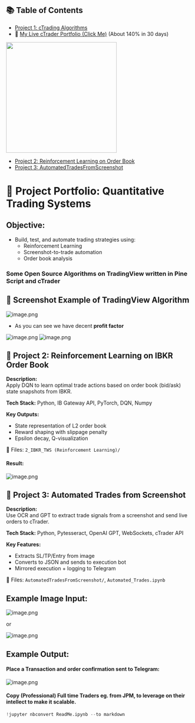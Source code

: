 ## 📚 Table of Contents

- [Project 1: cTrading Algorithms](https://github.com/malcolm1232/Algoss/tree/main/1_cTrader)
- 🔗 [My Live cTrader Portfolio (Click Me)](https://ct.spotware.com/investor/QlECLU8) (About 140% in 30 days)
  
<img src="ReadMe_files/74af8607-08ed-4418-a434-0c069ff71fa8.png" width="300"/>

- [Project 2: Reinforcement Learning on Order Book](https://github.com/malcolm1232/Algoss/tree/main/2_IBKR_TWS%20(Reinforcement%20Learning))
- [Project 3: AutomatedTradesFromScreenshot](https://github.com/malcolm1232/Algoss/tree/main/AutomatedTradesFromScreenshot)



# 📘 Project Portfolio: Quantitative Trading Systems

## Objective:
- Build, test, and automate trading strategies using:
  - Reinforcement Learning
  - Screenshot-to-trade automation
  - Order book analysis


### Some Open Source Algorithms on TradingView written in Pine Script and cTrader

## 📸 Screenshot Example of TradingView Algorithm 

![image.png](ReadMe_files/b6a65245-15d7-4984-b2bf-afa311cd2fd6.png)
- As you can see we have decent **profit factor**

![image.png](ReadMe_files/d862d432-b798-44cc-b5d1-6b8a45a2bd7b.png)
![image.png](ReadMe_files/c4f9404a-60ea-4274-b197-de7715ab52fb.png)

## 🧠 Project 2: Reinforcement Learning on IBKR Order Book

**Description:**  
Apply DQN to learn optimal trade actions based on order book (bid/ask) state snapshots from IBKR.

**Tech Stack:** Python, IB Gateway API, PyTorch, DQN, Numpy

**Key Outputs:**
- State representation of L2 order book
- Reward shaping with slippage penalty
- Epsilon decay, Q-visualization

📁 Files: `2_IBKR_TWS (Reinforcement Learning)/`

#### Result:
![image.png](ReadMe_files/5621394e-2d5b-4ae3-b44e-d6bc8d3e4b4c.png)

## 🔁 Project 3: Automated Trades from Screenshot

**Description:**  
Use OCR and GPT to extract trade signals from a screenshot and send live orders to cTrader.

**Tech Stack:** Python, Pytesseract, OpenAI GPT, WebSockets, cTrader API

**Key Features:**
- Extracts SL/TP/Entry from image
- Converts to JSON and sends to execution bot
- Mirrored execution + logging to Telegram

📁 Files: `AutomatedTradesFromScreenshot/`, `Automated_Trades.ipynb`

## Example Image Input:
![image.png](ReadMe_files/c95e401e-6e0f-4695-ac27-b6ccf11b7ca3.png)

or 

![image.png](ReadMe_files/4b4a9fa2-cd80-459c-8310-ad31bfbdae83.png)

## Example Output:
#### Place a Transaction and order confirmation sent to Telegram:
![image.png](ReadMe_files/a9988a7a-e5ff-4cba-8c4a-042446507100.png)

#### Copy (Professional) Full time Traders eg. from JPM, to leverage on their intellect to make it scalable.


```python
!jupyter nbconvert ReadMe.ipynb --to markdown
```
